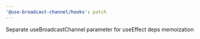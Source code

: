 ```yaml
---
'@use-broadcast-channel/hooks': patch
---
```


Separate useBroadcastChannel parameter for useEffect deps memoization
